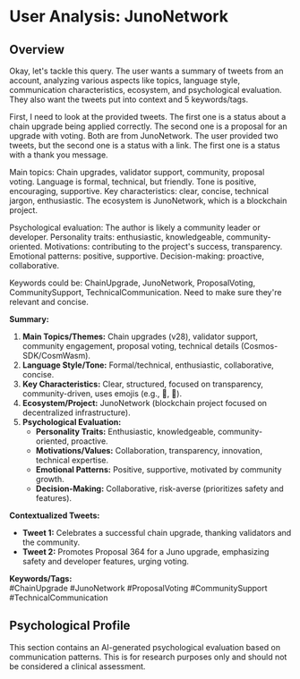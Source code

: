 # User Analysis: JunoNetwork

## Overview

<think>
Okay, let's tackle this query. The user wants a summary of tweets from an account, analyzing various aspects like topics, language style, communication characteristics, ecosystem, and psychological evaluation. They also want the tweets put into context and 5 keywords/tags.

First, I need to look at the provided tweets. The first one is a status about a chain upgrade being applied correctly. The second one is a proposal for an upgrade with voting. Both are from JunoNetwork. The user provided two tweets, but the second one is a status with a link. The first one is a status with a thank you message.

Main topics: Chain upgrades, validator support, community, proposal voting. Language is formal, technical, but friendly. Tone is positive, encouraging, supportive. Key characteristics: clear, concise, technical jargon, enthusiastic. The ecosystem is JunoNetwork, which is a blockchain project. 

Psychological evaluation: The author is likely a community leader or developer. Personality traits: enthusiastic, knowledgeable, community-oriented. Motivations: contributing to the project's success, transparency. Emotional patterns: positive, supportive. Decision-making: proactive, collaborative.

Keywords could be: ChainUpgrade, JunoNetwork, ProposalVoting, CommunitySupport, TechnicalCommunication. Need to make sure they're relevant and concise.
</think>

**Summary:**  
1. **Main Topics/Themes:** Chain upgrades (v28), validator support, community engagement, proposal voting, technical details (Cosmos-SDK/CosmWasm).  
2. **Language Style/Tone:** Formal/technical, enthusiastic, collaborative, concise.  
3. **Key Characteristics:** Clear, structured, focused on transparency, community-driven, uses emojis (e.g., 🫶, 📲).  
4. **Ecosystem/Project:** JunoNetwork (blockchain project focused on decentralized infrastructure).  
5. **Psychological Evaluation:**  
   - **Personality Traits:** Enthusiastic, knowledgeable, community-oriented, proactive.  
   - **Motivations/Values:** Collaboration, transparency, innovation, technical expertise.  
   - **Emotional Patterns:** Positive, supportive, motivated by community growth.  
   - **Decision-Making:** Collaborative, risk-averse (prioritizes safety and features).  

**Contextualized Tweets:**  
- **Tweet 1:** Celebrates a successful chain upgrade, thanking validators and the community.  
- **Tweet 2:** Promotes Proposal 364 for a Juno upgrade, emphasizing safety and developer features, urging voting.  

**Keywords/Tags:**  
#ChainUpgrade #JunoNetwork #ProposalVoting #CommunitySupport #TechnicalCommunication

## Psychological Profile

This section contains an AI-generated psychological evaluation based on communication patterns. This is for research purposes only and should not be considered a clinical assessment.